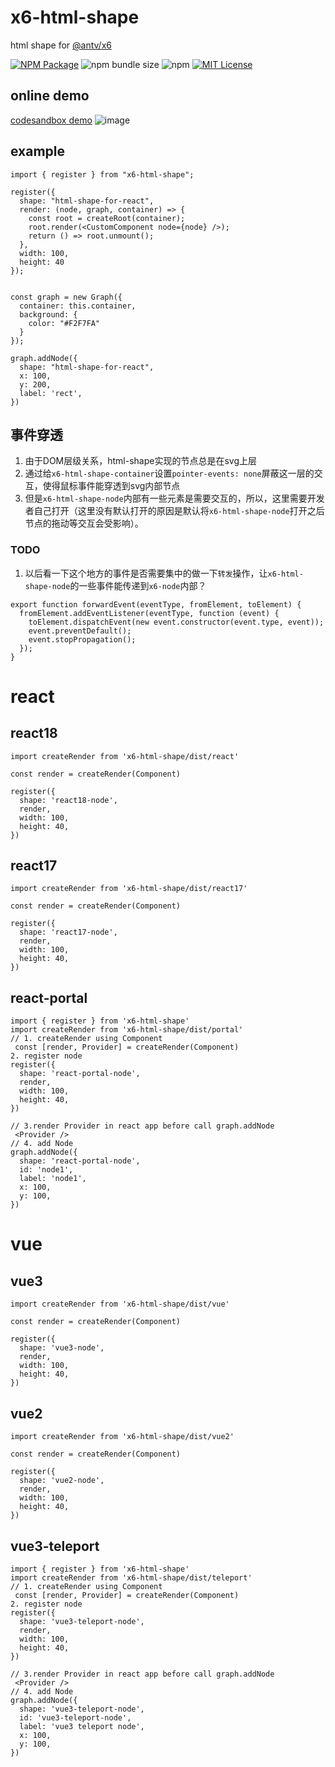 # x6-html-shape

html shape for [@antv/x6](https://github.com/antvis/X6)

<a href="https://www.npmjs.com/package/x6-html-shape"><img alt="NPM Package" src="https://img.shields.io/npm/v/x6-html-shape.svg?style=flat-square"></a>
![npm bundle size](https://img.shields.io/bundlephobia/minzip/x6-html-shape?style=flat-square)
![npm](https://img.shields.io/npm/dm/x6-html-shape?style=flat-square)
<a href="/LICENSE"><img src="https://img.shields.io/github/license/lloydzhou/x6-html-shape?style=flat-square" alt="MIT License"></a>

## online demo

[codesandbox demo](https://codesandbox.io/s/html-shape-for-x6-0y71sv)
![image](https://user-images.githubusercontent.com/1826685/231785511-1363f084-235f-44cd-b88a-0b88e3be09d2.png)

## example

```
import { register } from "x6-html-shape";

register({
  shape: "html-shape-for-react",
  render: (node, graph, container) => {
    const root = createRoot(container);
    root.render(<CustomComponent node={node} />);
    return () => root.unmount();
  },
  width: 100,
  height: 40
});


const graph = new Graph({
  container: this.container,
  background: {
    color: "#F2F7FA"
  }
});

graph.addNode({
  shape: "html-shape-for-react",
  x: 100,
  y: 200,
  label: 'rect', 
})

```

## 事件穿透
1. 由于DOM层级关系，html-shape实现的节点总是在svg上层
2. 通过给`x6-html-shape-container`设置`pointer-events: none`屏蔽这一层的交互，使得鼠标事件能穿透到svg内部节点
3. 但是`x6-html-shape-node`内部有一些元素是需要交互的，所以，这里需要开发者自己打开（这里没有默认打开的原因是默认将`x6-html-shape-node`打开之后节点的拖动等交互会受影响）。

### TODO
1. 以后看一下这个地方的事件是否需要集中的做一下`转发`操作，让`x6-html-shape-node`的一些事件能传递到`x6-node`内部？

```
export function forwardEvent(eventType, fromElement, toElement) {
  fromElement.addEventListener(eventType, function (event) {
    toElement.dispatchEvent(new event.constructor(event.type, event));
    event.preventDefault();
    event.stopPropagation();
  });
}
```


# react

## react18
```
import createRender from 'x6-html-shape/dist/react'

const render = createRender(Component)

register({
  shape: 'react18-node',
  render,
  width: 100,
  height: 40,
})
```

## react17
```
import createRender from 'x6-html-shape/dist/react17'

const render = createRender(Component)

register({
  shape: 'react17-node',
  render,
  width: 100,
  height: 40,
})
```

## react-portal
```
import { register } from 'x6-html-shape'
import createRender from 'x6-html-shape/dist/portal'
// 1. createRender using Component
 const [render, Provider] = createRender(Component)
2. register node
register({
  shape: 'react-portal-node',
  render,
  width: 100,
  height: 40,
})

// 3.render Provider in react app before call graph.addNode
 <Provider />
// 4. add Node
graph.addNode({
  shape: 'react-portal-node',
  id: 'node1',
  label: 'node1',
  x: 100,
  y: 100,
})
```

# vue

## vue3
```
import createRender from 'x6-html-shape/dist/vue'

const render = createRender(Component)

register({
  shape: 'vue3-node',
  render,
  width: 100,
  height: 40,
})
```

## vue2
```
import createRender from 'x6-html-shape/dist/vue2'

const render = createRender(Component)

register({
  shape: 'vue2-node',
  render,
  width: 100,
  height: 40,
})
```

## vue3-teleport
```
import { register } from 'x6-html-shape'
import createRender from 'x6-html-shape/dist/teleport'
// 1. createRender using Component
 const [render, Provider] = createRender(Component)
2. register node
register({
  shape: 'vue3-teleport-node',
  render,
  width: 100,
  height: 40,
})

// 3.render Provider in react app before call graph.addNode
 <Provider />
// 4. add Node
graph.addNode({
  shape: 'vue3-teleport-node',
  id: 'vue3-teleport-node',
  label: 'vue3 teleport node',
  x: 100,
  y: 100,
})
```
